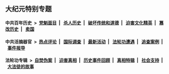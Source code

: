 ## 大纪元特别专题

#### 中共百年历史 &nbsp;>&nbsp; [党魁面目](indexes/nf1176107/README.md?06300430) &nbsp;| &nbsp; [杀人历史](indexes/nf1176106/README.md?06300430) &nbsp;| &nbsp; [破坏传统和道德](indexes/nf1176106/README.md?06300430) &nbsp;| &nbsp; [迫害文化精英](indexes/nf1176111/README.md?06300430) &nbsp;| &nbsp; [篡改历史](indexes/nf1176115/README.md?06300430) &nbsp;| &nbsp; [卖国](indexes/nf1176117/README.md?06300430) 

#### 中共活摘器官 &nbsp;>&nbsp; [热点评论](indexes/nf5879/README.md?06300430) &nbsp;| &nbsp; [国际调查](indexes/nf5947/README.md?06300430) &nbsp;| &nbsp; [最新活动](indexes/nf5883/README.md?06300430) &nbsp;| &nbsp; [法轮功遭遇](indexes/nf5881/README.md?06300430) &nbsp;| &nbsp; [追查案例](indexes/nf5880/README.md?06300430) &nbsp;| &nbsp; [事件报导](indexes/nf5877/README.md?06300430) 

#### 法轮功专辑 &nbsp;>&nbsp; [自焚伪案](indexes/nf5562/README.md?06300430) &nbsp;| &nbsp; [迫害真相](indexes/nf4379/README.md?06300430) &nbsp;| &nbsp; [历史事件回顾](indexes/nf5793/README.md?06300430) &nbsp;| &nbsp; [真相特辑](indexes/nf4389/README.md?06300430) &nbsp;| &nbsp; [社会支持](indexes/nf4386/README.md?06300430) &nbsp;| &nbsp; [大法徒的故事](indexes/nf1147481/README.md?06300430) 
